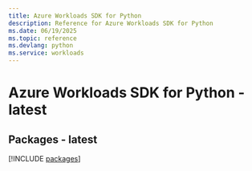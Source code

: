```yaml
---
title: Azure Workloads SDK for Python
description: Reference for Azure Workloads SDK for Python
ms.date: 06/19/2025
ms.topic: reference
ms.devlang: python
ms.service: workloads
---
```

# Azure Workloads SDK for Python - latest
## Packages - latest
[!INCLUDE [packages](workloads-index.md)]